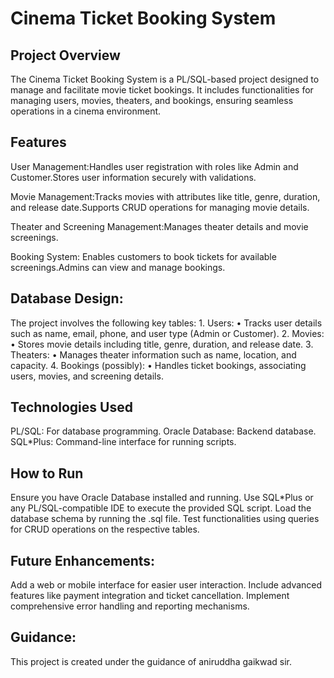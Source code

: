 # Cinema Ticket Booking System

## Project Overview

The Cinema Ticket Booking System is a PL/SQL-based project designed to manage and facilitate movie ticket bookings. It includes functionalities for managing users, movies, theaters, and bookings, ensuring seamless operations in a cinema environment.

## Features
User Management:Handles user registration with roles like Admin and Customer.Stores user information securely with validations.

Movie Management:Tracks movies with attributes like title, genre, duration, and release date.Supports CRUD operations for managing movie details.
	
Theater and Screening Management:Manages theater details and movie screenings.
		
Booking System:	Enables customers to book tickets for available screenings.Admins can view and manage bookings.

## Database Design:

The project involves the following key tables:
	1.	Users:
	•	Tracks user details such as name, email, phone, and user type (Admin or Customer).
	2.	Movies:
	•	Stores movie details including title, genre, duration, and release date.
	3.	Theaters:
	•	Manages theater information such as name, location, and capacity.
	4.	Bookings (possibly):
	•	Handles ticket bookings, associating users, movies, and screening details.

## Technologies Used
PL/SQL: For database programming.
Oracle Database: Backend database.
SQL*Plus: Command-line interface for running scripts.

## How to Run
Ensure you have Oracle Database installed and running.
Use SQL*Plus or any PL/SQL-compatible IDE to execute the provided SQL script.
Load the database schema by running the .sql file.
Test functionalities using queries for CRUD operations on the respective tables.

## Future Enhancements:
Add a web or mobile interface for easier user interaction.
Include advanced features like payment integration and ticket cancellation.
Implement comprehensive error handling and reporting mechanisms.

## Guidance:
This project is created under the guidance of aniruddha gaikwad sir.
